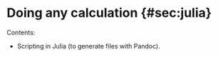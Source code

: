 # Doing any calculation {#sec:julia}

Contents:

- Scripting in Julia (to generate files with Pandoc).
